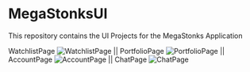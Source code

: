 # MegaStonksUI
This repository contains the UI Projects for the MegaStonks Application 

WatchlistPage ![WatchlistPage](https://kingsleyokeke.blob.core.windows.net/images/Watchlist_Crypto.PNG) 
|| PortfolioPage ![PortfolioPage](https://kingsleyokeke.blob.core.windows.net/images/Portfolio.PNG)
|| AccountPage ![AccountPage](https://kingsleyokeke.blob.core.windows.net/images/Account.PNG) 
|| ChatPage ![ChatPage](https://kingsleyokeke.blob.core.windows.net/images/Chat.PNG)
